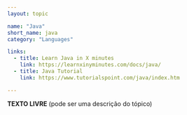 ```yaml
---
layout: topic

name: "Java"
short_name: java
category: "Languages"

links: 
  - title: Learn Java in X minutes
    link: https://learnxinyminutes.com/docs/java/
  - title: Java Tutorial
    link: https://www.tutorialspoint.com/java/index.htm

---
```


**TEXTO LIVRE** (pode ser uma descrição do tópico)
